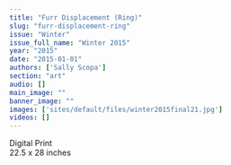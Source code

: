 ```yaml
---
title: "Furr Displacement (Ring)"
slug: "furr-displacement-ring"
issue: "Winter"
issue_full_name: "Winter 2015"
year: "2015"
date: "2015-01-01"
authors: ['Sally Scopa']
section: "art"
audio: []
main_image: ""
banner_image: ""
images: ['sites/default/files/winter2015final21.jpg']
videos: []
---
```

     
Digital Print   
22.5 x 28 inches 

   